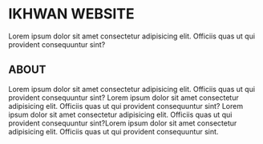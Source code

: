 # IKHWAN WEBSITE
Lorem ipsum dolor sit amet consectetur adipisicing elit. Officiis quas ut qui provident consequuntur sint?
## ABOUT
Lorem ipsum dolor sit amet consectetur adipisicing elit. Officiis quas ut qui provident consequuntur sint? Lorem ipsum dolor sit amet consectetur adipisicing elit. Officiis quas ut qui provident consequuntur sint? Lorem ipsum dolor sit amet consectetur adipisicing elit. Officiis quas ut qui provident consequuntur sint?Lorem ipsum dolor sit amet consectetur adipisicing elit. Officiis quas ut qui provident consequuntur sint.
